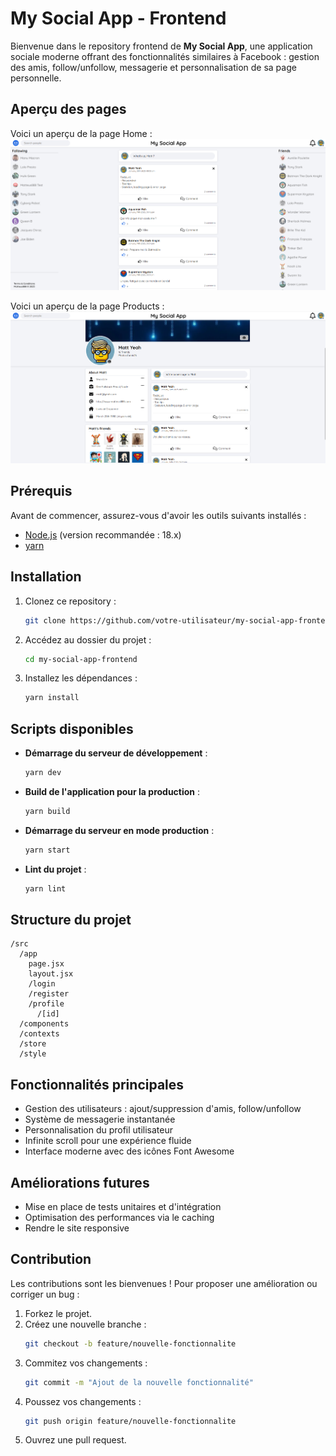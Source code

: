 # My Social App - Frontend

Bienvenue dans le repository frontend de **My Social App**, une application sociale moderne offrant des fonctionnalités similaires à Facebook : gestion des amis, follow/unfollow, messagerie et personnalisation de sa page personnelle.

## Aperçu des pages

Voici un aperçu de la page Home :
![Home](/public/Home.png)

Voici un aperçu de la page Products :
![Products](/public/Profile.png)

## Prérequis

Avant de commencer, assurez-vous d'avoir les outils suivants installés :

- [Node.js](https://nodejs.org/) (version recommandée : 18.x)
- [yarn](https://yarnpkg.com/)

## Installation

1. Clonez ce repository :
   ```bash
   git clone https://github.com/votre-utilisateur/my-social-app-frontend.git
   ```
2. Accédez au dossier du projet :
   ```bash
   cd my-social-app-frontend
   ```
3. Installez les dépendances :
   ```bash
   yarn install
   ```

## Scripts disponibles

- **Démarrage du serveur de développement** :
  ```bash
  yarn dev
  ```
- **Build de l'application pour la production** :
  ```bash
  yarn build
  ```
- **Démarrage du serveur en mode production** :
  ```bash
  yarn start
  ```
- **Lint du projet** :
  ```bash
  yarn lint
  ```

## Structure du projet

```
/src
  /app
    page.jsx
    layout.jsx
    /login
    /register
    /profile
      /[id]
  /components
  /contexts
  /store
  /style
```

## Fonctionnalités principales

- Gestion des utilisateurs : ajout/suppression d'amis, follow/unfollow
- Système de messagerie instantanée
- Personnalisation du profil utilisateur
- Infinite scroll pour une expérience fluide
- Interface moderne avec des icônes Font Awesome

## Améliorations futures

- Mise en place de tests unitaires et d'intégration
- Optimisation des performances via le caching
- Rendre le site responsive

## Contribution

Les contributions sont les bienvenues ! Pour proposer une amélioration ou corriger un bug :

1. Forkez le projet.
2. Créez une nouvelle branche :
   ```bash
   git checkout -b feature/nouvelle-fonctionnalite
   ```
3. Commitez vos changements :
   ```bash
   git commit -m "Ajout de la nouvelle fonctionnalité"
   ```
4. Poussez vos changements :
   ```bash
   git push origin feature/nouvelle-fonctionnalite
   ```
5. Ouvrez une pull request.
